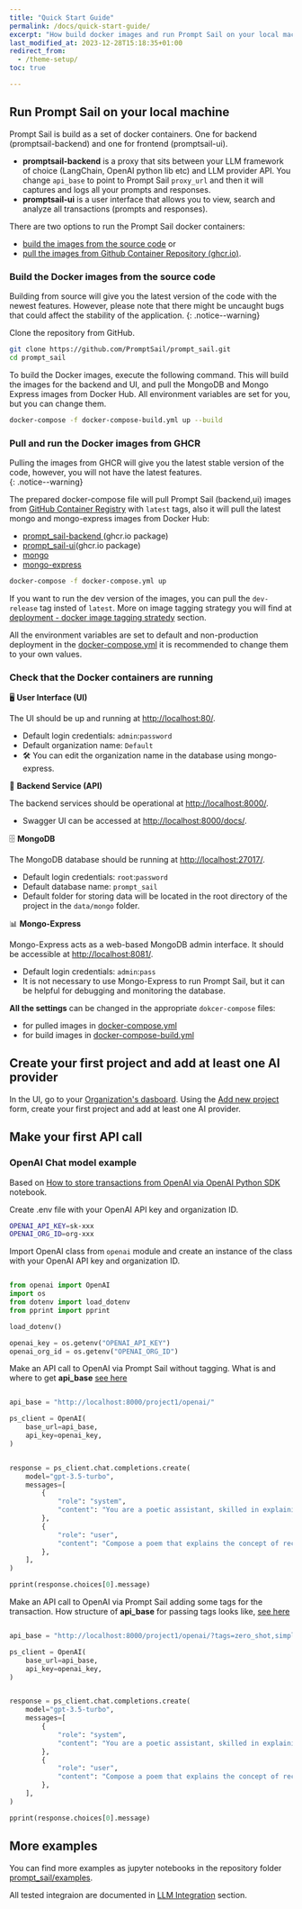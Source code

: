 ```yaml
---
title: "Quick Start Guide"
permalink: /docs/quick-start-guide/
excerpt: "How build docker images and run Prompt Sail on your local machine and make your first API call."
last_modified_at: 2023-12-28T15:18:35+01:00
redirect_from:
  - /theme-setup/
toc: true

---
```





## Run Prompt Sail on your local machine

Prompt Sail is build as a set of docker containers. One for backend (promptsail-backend) and one for frontend (promptsail-ui).

- **promptsail-backend** is a proxy that sits between your LLM framework of choice (LangChain, OpenAI python lib etc) and LLM provider API. You change `api_base` to point to Prompt Sail `proxy_url` and then it will captures and logs all your prompts and responses. 
- **promptsail-ui** is a user interface that allows you to view, search and analyze all transactions (prompts and responses).


There are two options to run the Prompt Sail docker containers: 
* [build the images from the source code](#build-the-docker-images-from-the-source-code) or 
* [pull the images from Github Container Repository (ghcr.io)](#pull-and-run-the-docker-images-from-ghcr).



### Build the Docker images from the source code


Building from source will give you the latest version of the code with the newest features. However, please note that there might be uncaught bugs that could affect the stability of the application.
{: .notice--warning}


Clone the repository from GitHub.

```bash
git clone https://github.com/PromptSail/prompt_sail.git
cd prompt_sail
``` 

To build the Docker images, execute the following command. This will build the images for the backend and UI, and pull the MongoDB and Mongo Express images from Docker Hub.
All environment variables are set for you, but you can change them. 
```bash
docker-compose -f docker-compose-build.yml up --build
```


### Pull and run the Docker images from GHCR

Pulling the images from GHCR will give you the latest stable version of the code, however, you will not have the latest features.  
{: .notice--warning}



The prepared docker-compose file will pull Prompt Sail (backend,ui) images from [GitHub Container Registry](https://github.com/orgs/PromptSail/packages?repo_name=prompt_sail) with `latest` tags, also it will pull the latest mongo and mongo-express images from Docker Hub:

* [prompt_sail-backend ](https://github.com/PromptSail/prompt_sail/pkgs/container/promptsail-backend)(ghcr.io package)
* [prompt_sail-ui](https://github.com/PromptSail/prompt_sail/pkgs/container/promptsail-ui)(ghcr.io package)
* [mongo](https://hub.docker.com/_/mongo)
* [mongo-express](https://hub.docker.com/_/mongo-express)

```bash
docker-compose -f docker-compose.yml up
``` 

If you want to run the dev version of the images, you can pull the `dev-release` tag insted of `latest`. More on image tagging strategy you will find at [deployment - docker image tagging stratedy](/docs/image-tagging-strategy/) section.


All the environment variables are set to default and non-production deployment in the [docker-compose.yml](https://github.com/PromptSail/prompt_sail/blob/main/docker-compose.yml) it is recommended to change them to your own values. 



### Check that the Docker containers are running



🖥️ **User Interface (UI)**

The UI should be up and running at [http://localhost:80/](http://localhost:80/). 
- Default login credentials: `admin`:`password`
- Default organization name: `Default`
- 🛠️ You can edit the organization name in the database using mongo-express.


🔧 **Backend Service (API)**

The backend services should be operational at [http://localhost:8000/](http://localhost:8000/). 
- Swagger UI can be accessed at [http://localhost:8000/docs/](http://localhost:8000/docs/).




🗄️ **MongoDB**

The MongoDB database should be running at [http://localhost:27017/](http://localhost:27017/). 
- Default login credentials: `root`:`password`
- Default database name: `prompt_sail`
- Default folder for storing data will be located in the root directory of the project in the `data/mongo` folder.


📊 **Mongo-Express**

Mongo-Express acts as a web-based MongoDB admin interface. It should be accessible at [http://localhost:8081/](http://localhost:8081/). 
- Default login credentials: `admin`:`pass`
- It is not necessary to use Mongo-Express to run Prompt Sail, but it can be helpful for debugging and monitoring the database.


**All the settings** can be changed in the appropriate `dokcer-compose` files: 

* for pulled images in [docker-compose.yml](https://github.com/PromptSail/prompt_sail/blob/main/docker-compose.yml) 
* for build images in [docker-compose-build.yml](https://github.com/PromptSail/prompt_sail/blob/main/docker-compose-build.yml)



## Create your first project and add at least one AI provider

In the UI, go to your [Organization's dasboard](/docs/organization-dashboard/). Using the [Add new project](/docs/how-to-setup-llm-proxy-project/) form, create your first project and add at least one AI provider. 


## Make your first API call

### OpenAI Chat model example

Based on [How to store transactions from OpenAI via OpenAI Python SDK](https://github.com/PromptSail/prompt_sail/blob/examples/examples/openai_sdk_openai.ipynb) notebook.


Create .env file with your OpenAI API key and organization ID.

```bash
OPENAI_API_KEY=sk-xxx
OPENAI_ORG_ID=org-xxx
```

Import OpenAI class from `openai` module and create an instance of the class with your OpenAI API key and organization ID.



```python 

from openai import OpenAI
import os
from dotenv import load_dotenv
from pprint import pprint

load_dotenv()

openai_key = os.getenv("OPENAI_API_KEY")
openai_org_id = os.getenv("OPENAI_ORG_ID")
```

Make an API call to OpenAI via Prompt Sail without tagging. 
What is and where to get **api_base** [see here](https://promptsail.github.io/prompt_sail/docs/storing-transactions/)

```python

api_base = "http://localhost:8000/project1/openai/"

ps_client = OpenAI(
    base_url=api_base,
    api_key=openai_key,
)


response = ps_client.chat.completions.create(
    model="gpt-3.5-turbo",
    messages=[
        {
            "role": "system",
            "content": "You are a poetic assistant, skilled in explaining complex programming concepts with creative flair.",
        },
        {
            "role": "user",
            "content": "Compose a poem that explains the concept of recursion in programming.",
        },
    ],
)

pprint(response.choices[0].message)

```


Make an API call to OpenAI via Prompt Sail adding some tags for the transaction. 
How structure of **api_base** for passing tags looks like, [see here](https://promptsail.github.io/prompt_sail/docs/storing-transactions/)

```python

api_base = "http://localhost:8000/project1/openai/?tags=zero_shot,simple_prompt,dev1,poc&target_path="

ps_client = OpenAI(
    base_url=api_base,
    api_key=openai_key,
)


response = ps_client.chat.completions.create(
    model="gpt-3.5-turbo",
    messages=[
        {
            "role": "system",
            "content": "You are a poetic assistant, skilled in explaining complex programming concepts with creative flair.",
        },
        {
            "role": "user",
            "content": "Compose a poem that explains the concept of recursion in programming.",
        },
    ],
)

pprint(response.choices[0].message)

```

## More examples

You can find more examples as jupyter notebooks in the repository folder [prompt_sail/examples](https://github.com/PromptSail/prompt_sail/tree/docs/examples). 

All tested integraion are documented in [LLM Integration](/docs/llm-integrations/) section.